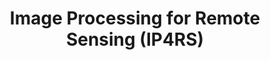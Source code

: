 ---
layout: teaching_course
#
update_date: 2022-03-04
title: Image Processing for Remote Sensing (IP4RS)
banner_image: IP4RS.png
semester: Summer semester 2022
credit_point: 4 SWS/6 ECTS
participants: 50
date_time: Monday and Friday 10:00-12:00
location: TBA
isis_link: https://isis.tu-berlin.de/course/view.php?id=29349
#
description: |
  This course will introduce fundamental concepts and techniques in the content of remote sensing and image processing for Earth observation from space. The course starts by introducing core concepts in remote sensing (describing the processes by which images are captured by sensors mounted on satellite and airborne platforms and key characteristics of the acquired images). Then, fundamental methodologies for processing, analyzing, and visualizing remotely sensed imagery are introduced. Topics include representation of high-dimensional remote sensing images, time and frequency domain representations, filtering and enhancement. Practical applications will be provided throughout the course.
  <br />
  <br />
  For the details about the course content, please visit the <a href="https://moseskonto.tu-berlin.de/moses/modultransfersystem/bolognamodule/beschreibung/anzeigen.html?nummer=40937&version=2&sprache=2" target="_blank">Moses</a> page. <br />
  <br />
  If you have any questions regarding the organization of the course, do not hesitate to contact us at: <a href="mailto:sekr@rsim.tu-berlin.de">sekr@rsim.tu-berlin.de</a>.

# announcements:
# -

lecturers:
    - name: Prof. Dr. Begüm Demir
      link_ext: begum-demir
    - name: Kai Norman Clasen
      link_ext: kai-norman-clasen
    - name: Tom Burgert
      link_ext: tom-burgert

---
